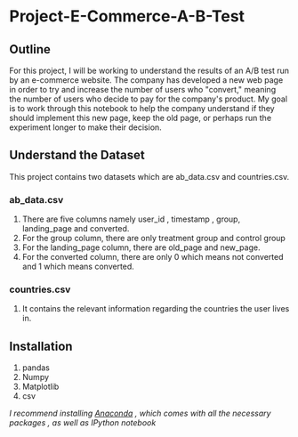 # Project-E-Commerce-A-B-Test

## Outline ## 
For this project, I will be working to understand the results of an A/B test run by an e-commerce website. The company has developed a new web page in order to try and increase the number of users who "convert," meaning the number of users who decide to pay for the company's product. My goal is to work through this notebook to help the company understand if they should implement this new page, keep the old page, or perhaps run the experiment longer to make their decision.

## Understand the Dataset ##
This project contains two datasets which are ab_data.csv and countries.csv.

### ab_data.csv
1. There are five columns namely user_id , timestamp , group, landing_page and converted.
2. For the group column, there are only treatment group and control group 
3. For the landing_page column, there are old_page and new_page.
4. For the converted column, there are only 0 which means not converted and 1 which means converted.

### countries.csv
1. It contains the relevant information regarding the countries the user lives in.

## Installation

1. pandas
2. Numpy
3. Matplotlib
4. csv

_I recommend installing [Anaconda](https://www.continuum.io/downloads) , which comes with all the necessary packages , as well as IPython notebook_
